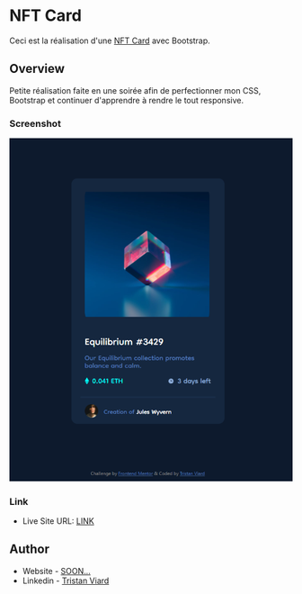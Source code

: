 # NFT Card

Ceci est la réalisation d'une [NFT Card](https://www.frontendmentor.io/challenges/nft-preview-card-component-SbdUL_w0U) avec Bootstrap.




## Overview

Petite réalisation faite en une soirée afin de perfectionner mon CSS, Bootstrap et continuer d'apprendre à rendre le tout responsive.


### Screenshot

![SCREEN](./images/Screenshot.png)

### Link

- Live Site URL: [LINK](https://your-live-site-url.com)

## Author

- Website - [SOON...]()
- Linkedin - [Tristan Viard](https://www.linkedin.com/in/tristan-viard/)
